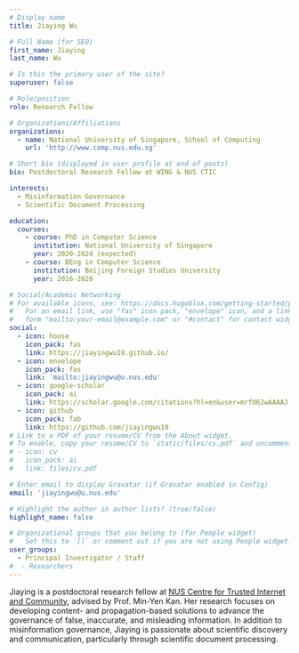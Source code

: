 ```yaml
---
# Display name
title: Jiaying Wu

# Full Name (for SEO)
first_name: Jiaying
last_name: Wu

# Is this the primary user of the site?
superuser: false

# Role/position
role: Research Fellow

# Organizations/Affiliations
organizations:
  - name: National University of Singapore, School of Computing
    url: 'http://www.comp.nus.edu.sg'

# Short bio (displayed in user profile at end of posts)
bio: Postdoctoral Research Fellow at WING & NUS CTIC

interests:
  - Misinformation Governance
  - Scientific Document Processing

education:
  courses:
    - course: PhD in Computer Science
      institution: National University of Singapore
      year: 2020-2024 (expected)
    - course: BEng in Computer Science
      institution: Beijing Foreign Studies University
      year: 2016-2020

# Social/Academic Networking
# For available icons, see: https://docs.hugoblox.com/getting-started/page-builder/#icons
#   For an email link, use "fas" icon pack, "envelope" icon, and a link in the
#   form "mailto:your-email@example.com" or "#contact" for contact widget.
social:
  - icon: house
    icon_pack: fas
    link: https://jiayingwu19.github.io/
  - icon: envelope
    icon_pack: fas
    link: 'mailto:jiayingwu@u.nus.edu'
  - icon: google-scholar
    icon_pack: ai
    link: https://scholar.google.com/citations?hl=en&user=mrfO62wAAAAJ
  - icon: github
    icon_pack: fab
    link: https://github.com/jiayingwu19
# Link to a PDF of your resume/CV from the About widget.
# To enable, copy your resume/CV to `static/files/cv.pdf` and uncomment the lines below.
# - icon: cv
#   icon_pack: ai
#   link: files/cv.pdf

# Enter email to display Gravatar (if Gravatar enabled in Config)
email: 'jiayingwu@u.nus.edu'

# Highlight the author in author lists? (true/false)
highlight_name: false

# Organizational groups that you belong to (for People widget)
#   Set this to `[]` or comment out if you are not using People widget.
user_groups:
  - Principal Investigator / Staff
#  - Researchers
---
```


Jiaying is a postdoctoral research fellow at [NUS Centre for Trusted Internet and Community](https://ctic.nus.edu.sg/), advised by Prof. Min-Yen Kan. Her research focuses on developing content- and propagation-based solutions to advance the governance of false, inaccurate, and misleading information. In addition to misinformation governance, Jiaying is passionate about scientific discovery and communication, particularly through scientific document processing.

